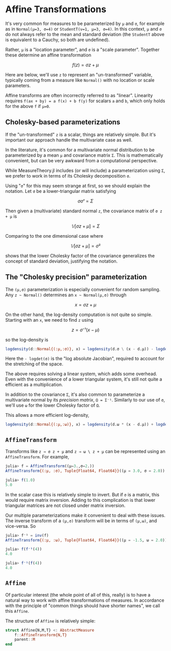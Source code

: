 # Affine Transformations

It's very common for measures to be parameterized by `μ` and `σ`, for example as in `Normal(μ=3, σ=4)` or `StudentT(ν=1, μ=3, σ=4)`. In this context, `μ` and `σ` do not always refer to the mean and standard deviation (the `StudentT` above is equivalent to a Cauchy, so both are undefined).

Rather, `μ` is a "location parameter", and `σ` is a "scale parameter". Together these determine an affine transformation

```math
f(z) = σ z + μ
```

Here are below, we'll use ``z`` to represent an "un-transformed" variable, typically coming from a measure like `Normal()` with no location or scale parameters.

Affine transforms are often incorrectly referred to as "linear". Linearity requires ``f(ax + by) = a f(x) + b f(y)`` for scalars ``a`` and ``b``, which only holds for the above ``f`` if ``μ=0``.


## Cholesky-based parameterizations

If the "un-transformed" `z` is a scalar, things are relatively simple. But it's important our approach handle the multivariate case as well.

In the literature, it's common for a multivariate normal distribution to be parameterized by a mean `μ` and covariance matrix `Σ`. This is mathematically convenient, but can be very awkward from a computational perspective.

While MeasureTheory.jl includes (or will include) a parameterization using `Σ`, we prefer to work in terms of its Cholesky decomposition ``σ``.

Using "``σ``" for this may seem strange at first, so we should explain the notation. Let ``σ`` be a lower-triangular matrix satisfying

```math
σ σᵗ = Σ
```

Then given a (multivariate) standard normal ``z``, the covariance matrix of ``σ z + μ`` is

```math
𝕍[σ z + μ] = Σ
```

Comparing to the one dimensional case where

```math
𝕍[σ z + μ] = σ²
```

shows that the lower Cholesky factor of the covariance generalizes the concept of standard deviation, justifying the notation.

## The "Cholesky precision" parameterization

The ``(μ,σ)`` parameterization is especially convenient for random sampling. Any `z ~ Normal()` determines an `x ~ Normal(μ,σ)` through

```math
x = σ z + μ
```

On the other hand, the log-density computation is not quite so simple. Starting with an ``x``, we need to find ``z`` using

```math
z = σ⁻¹ (x - μ)
```

so the log-density is

```julia
logdensity(d::Normal{(:μ,:σ)}, x) = logdensity(d.σ \ (x - d.μ)) - logdet(d.σ)
```

Here the `- logdet(σ)` is the "log absolute Jacobian", required to account for the stretching of the space.

The above requires solving a linear system, which adds some overhead. Even with the convenience of a lower triangular system, it's still not quite a efficient as a multiplication.

In addition to the covariance ``Σ``, it's also common to parameterize a multivariate normal by its _precision matrix_, ``Ω = Σ⁻¹``. Similarly to our use of ``σ``, we'll use ``ω`` for the lower Cholesky factor of ``Ω``.

This allows a more efficient log-density,

```julia
logdensity(d::Normal{(:μ,:ω)}, x) = logdensity(d.ω * (x - d.μ)) + logdet(d.ω)
```

## `AffineTransform`

Transforms like ``z → σ z + μ`` and ``z → ω \ z + μ`` can be represented using an `AffineTransform`. For example,

```julia
julia> f = AffineTransform((μ=3.,σ=2.))
AffineTransform{(:μ, :σ), Tuple{Float64, Float64}}((μ = 3.0, σ = 2.0))

julia> f(1.0)
5.0
```

In the scalar case this is relatively simple to invert. But if `σ` is a matrix, this would require matrix inversion. Adding to this complication is that lower triangular matrices are not closed under matrix inversion. 

Our multiple parameterizations make it convenient to deal with these issues. The inverse transform of a ``(μ,σ)`` transform will be in terms of ``(μ,ω)``, and vice-versa. So

```julia
julia> f⁻¹ = inv(f)
AffineTransform{(:μ, :ω), Tuple{Float64, Float64}}((μ = -1.5, ω = 2.0))

julia> f(f⁻¹(4))
4.0

julia> f⁻¹(f(4))
4.0
```

## `Affine`

Of particular interest (the whole point of all of this, really) is to have a natural way to work with affine transformations of measures. In accordance with the principle of "common things should have shorter names", we call this `Affine`.

The structure of `Affine` is relatively simple:

```julia
struct Affine{N,M,T} <: AbstractMeasure
    f::AffineTransform{N,T}
    parent::M
end
```
